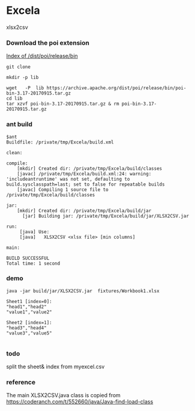 # Excela
xlsx2csv



### Download the poi extension

[Index of /dist/poi/release/bin](https://archive.apache.org/dist/poi/release/bin/)


```
git clone 

mkdir -p lib 

wget   -P  lib https://archive.apache.org/dist/poi/release/bin/poi-bin-3.17-20170915.tar.gz 
cd lib
tar xzvf poi-bin-3.17-20170915.tar.gz & rm poi-bin-3.17-20170915.tar.gz
```

### ant build

```
$ant
Buildfile: /private/tmp/Excela/build.xml

clean:

compile:
    [mkdir] Created dir: /private/tmp/Excela/build/classes
    [javac] /private/tmp/Excela/build.xml:24: warning: 'includeantruntime' was not set, defaulting to build.sysclasspath=last; set to false for repeatable builds
    [javac] Compiling 1 source file to /private/tmp/Excela/build/classes

jar:
    [mkdir] Created dir: /private/tmp/Excela/build/jar
      [jar] Building jar: /private/tmp/Excela/build/jar/XLSX2CSV.jar

run:
     [java] Use:
     [java]   XLSX2CSV <xlsx file> [min columns]

main:

BUILD SUCCESSFUL
Total time: 1 second
```


### demo

```
java -jar build/jar/XLSX2CSV.jar  fixtures/Workbook1.xlsx

Sheet1 [index=0]:
"head1","head2"
"value1","value2"

Sheet2 [index=1]:
"head3","head4"
"value3","value5"


```

###  todo

split the sheet& index from myexcel.csv


### reference
The main XLSX2CSV.java class is copied from https://coderanch.com/t/552660/java/Java-find-load-class
